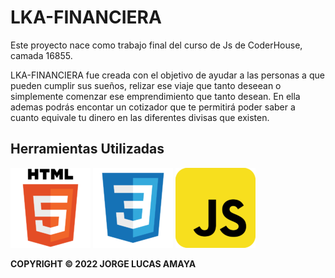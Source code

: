 
# LKA-FINANCIERA

Este proyecto nace como trabajo final del curso de Js de CoderHouse, camada 16855.

LKA-FINANCIERA fue creada con el objetivo de ayudar  a las personas a que pueden cumplir sus sueños, relizar ese viaje que tanto deseean o simplemente comenzar ese emprendimiento que  tanto desean.
 En ella ademas podrás encontar un cotizador  que te permitirá poder  saber  a cuanto equivale tu  dinero en las diferentes divisas que existen.



## Herramientas Utilizadas

<img src="./imagenes/IMAGENES README/html_original_wordmark_logo_icon_146478.png">

<img src="./imagenes/IMAGENES README/file_type_css_icon_130661.png">

<img src="./imagenes/IMAGENES README/javascript_icon_130900.png">


**COPYRIGHT © 2022 JORGE LUCAS AMAYA**